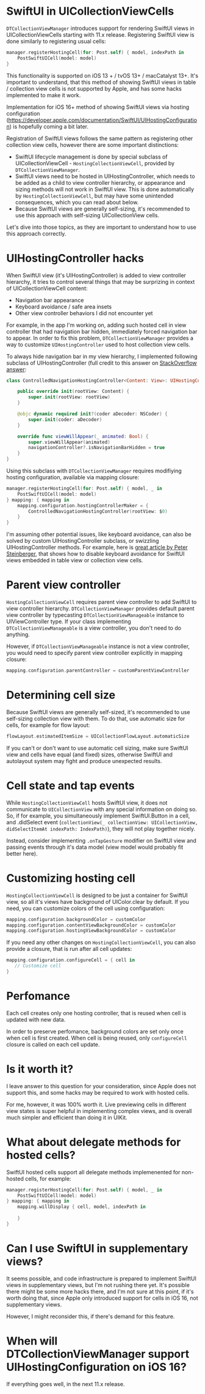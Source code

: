 # SwiftUI in UICollectionViewCells

`DTCollectionViewManager` introduces support for rendering SwiftUI views in UICollectionViewCells starting with 11.x release.  Registering SwiftUI view is done similarly to registering usual cells:

```swift
manager.registerHostingCell(for: Post.self) { model, indexPath in
    PostSwiftUICell(model: model)
}
```

This functionality is supported on iOS 13 + / tvOS 13+ / macCatalyst 13+. It's important to understand, that this method of showing SwiftUI views in table / collection view cells is not supported by Apple, and has some hacks implemented to make it work.

Implementation for iOS 16+ method of showing SwiftUI views via hosting configuration (https://developer.apple.com/documentation/SwiftUI/UIHostingConfiguration) is hopefully coming a bit later.

Registration of SwiftUI views follows the same pattern as registering other collection view cells, however there are some important distinctions:

* SwiftUI lifecycle management is done by special subclass of UICollectionViewCell - `HostingCollectionViewCell`, provided by `DTCollectionViewManager`.
* SwiftUI views need to be hosted in UIHostingController, which needs to be added as a child to view controller hierarchy, or appearance and sizing methods will not work in SwiftUI view. This is done automatically by `HostingCollectionViewCell`, but may have some unintended consequences, which you can read about below.
* Because SwiftUI views are generally self-sizing, it's recommended to use this approach with self-sizing UICollectionView cells.

Let's dive into those topics, as they are important to understand how to use this approach correctly.

# UIHostingController hacks

When SwiftUI view (it's UIHostingController) is added to view controller hierarchy, it tries to control several things that may be surprizing in context of UICollectionViewCell content:

* Navigation bar appearance
* Keyboard avoidance / safe area insets
* Other view controller behaviors I did not encounter yet

For example, in the app I'm working on, adding such hosted cell in view controller that had navigation bar hidden, immediately forced navigation bar to appear. In order to fix this problem, `DTCollectionViewManager` provides a way to customize `UIHostingController` used to host collection view cells.

To always hide navigation bar in my view hierarchy, I implemented following subclass of UIHostingController (full credit to this answer on [StackOverflow answer](https://stackoverflow.com/questions/57627641/add-swiftui-view-to-an-uitableviewcell-contentview/68624676#68624676):

```swift
class ControlledNavigationHostingController<Content: View>: UIHostingController<Content> {

    public override init(rootView: Content) {
        super.init(rootView: rootView)
    }

    @objc dynamic required init?(coder aDecoder: NSCoder) {
        super.init(coder: aDecoder)
    }

    override func viewWillAppear(_ animated: Bool) {
        super.viewWillAppear(animated)
        navigationController?.isNavigationBarHidden = true
    }
}
```

Using this subclass with `DTCollectionViewManager` requires modifiying hosting configuration, available via mapping closure:

```swift
manager.registerHostingCell(for: Post.self) { model, _ in
    PostSwiftUICell(model: model)
} mapping: { mapping in
    mapping.configuration.hostingControllerMaker = {
        ControlledNavigationHostingController(rootView: $0) 
    }
}
```

I'm assuming other potential issues, like keyboard avoidance, can also be solved by custom UIHostingController subclass, or swizzling UIHostingController methods. For example, here is [great article by Peter Steinberger](https://steipete.com/posts/disabling-keyboard-avoidance-in-swiftui-uihostingcontroller/), that shows how to disable keyboard avoidance for SwiftUI views embedded in table view or collection view cells.

# Parent view controller

`HostingCollectionViewCell` requires parent view controller to add SwiftUI to view controller hierarchy. `DTCollectionViewManager` provides default parent view controller by typecasting `DTCollectionViewManageable` instance to UIViewController type. If your class implementing `DTCollectionViewManageable` is a view controller, you don't need to do anything.

However, if `DTCollectionViewManageable` instance is not a view controller, you would need to specify parent view controller explicitly in mapping closure:
```swift
mapping.configuration.parentController = customParentViewController
```

# Determining cell size

Because SwiftUI views are generally self-sized, it's recommended to use self-sizing collection view with them. To do that, use automatic size for cells, for example for flow layout:

```swift
flowLayout.estimatedItemSize = UICollectionFlowLayout.automaticSize
```

If you can't or don't want to use automatic cell sizing, make sure SwiftUI view and cells have equal (and fixed) sizes, otherwise SwiftUI and autolayout system may fight and produce unexpected results.

# Cell state and tap events

While `HostingCollectionViewCell` hosts SwiftUI view, it does not communicate to `UICollectionView` with any special information on doing so. So, if for example, you simultaneously implement SwiftUI.Button in a cell, and .didSelect event (`collectionView(_ collectionView: UICollectionView, didSelectItemAt indexPath: IndexPath)`), they will not play together nicely.

Instead, consider implementing `.onTapGesture` modifier on SwiftUI view and passing events through it's data model (view model would probably fit better here).

# Customizing hosting cell

`HostingCollectionViewCell` is designed to be just a container for SwiftUI view, so all it's views have background of UIColor.clear by default. If you need, you can customize colors of the cell using configuration:

```swift
mapping.configuration.backgroundColor = customColor
mapping.configuration.contentViewBackgroundColor = customColor
mapping.configuration.hostingViewBackgroundColor = customColor
```

If you need any other changes on `HostingCollectionViewCell`, you can also provide a closure, that is run after all cell updates:

```swift
mapping.configuration.configureCell = { cell in
   // Customize cell
}
```

# Perfomance

Each cell creates only one hosting controller, that is reused when cell is updated with new data.

In order to preserve perfomance, background colors are set only once when cell is first created. When cell is being reused, only `configureCell` closure is called on each cell update.

# Is it worth it?

I leave answer to this question for your consideration, since Apple does not support this, and some hacks may be required to work with hosted cells.

For me, however, it was 100% worth it. Live previewing cells in different view states is super helpful in implementing complex views, and is overall much simpler and efficient than doing it in UIKit.

# What about delegate methods for hosted cells?

SwiftUI hosted cells support all delegate methods implemenented for non-hosted cells, for example:

```swift
manager.registerHostingCell(for: Post.self) { model, _ in
    PostSwiftUICell(model: model)
} mapping: { mapping in
    mapping.willDisplay { cell, model, indexPath in
    
    }
}
```

# Can I use SwiftUI in supplementary views?

It seems possible, and code infrastructure is prepared to implement SwiftUI views in supplementary views, but I'm not rushing there yet. It's possible there might be some more hacks there, and I'm not sure at this point, if it's worth doing that, since Apple only introduced support for cells in iOS 16, not supplementary views.

However, I might reconsider this, if there's demand for this feature.

# When will DTCollectionViewManager support UIHostingConfiguration on iOS 16?

If everything goes well, in the next 11.x release.